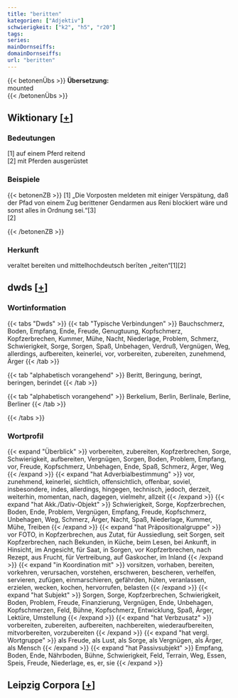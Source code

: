 ```yaml
---
title: "beritten"
kategorien: ["Adjektiv"]
schwierigkeit: ["k2", "h5", "r20"]
tags:
series:
mainDornseiffs:
domainDornseiffs:
url: "beritten"
---
```


{{< betonenÜbs >}}
**Übersetzung:**  
mounted  
{{< /betonenÜbs >}}

## Wiktionary [[+](https://de.wiktionary.org/wiki/beritten)]

### Bedeutungen
[1] auf einem Pferd reitend  
[2] mit Pferden ausgerüstet  

### Beispiele
{{< betonenZB >}}
[1] „Die Vorposten meldeten mit einiger Verspätung, daß der Pfad von einem Zug berittener Gendarmen aus Reni blockiert wäre und sonst alles in Ordnung sei.“[3]  
[2]  

{{< /betonenZB >}}
### Herkunft
veraltet bereiten und mittelhochdeutsch berīten „reiten“[1][2]  



## dwds [[+](https://www.dwds.de/wb/beritten)]

### Wortinformation
{{< tabs "Dwds" >}}
{{< tab "Typische Verbindungen" >}}
Bauchschmerz, Boden, Empfang, Ende, Freude, Genugtuung, Kopfschmerz, Kopfzerbrechen, Kummer, Mühe, Nacht, Niederlage, Problem, Schmerz, Schwierigkeit, Sorge, Sorgen, Spaß, Unbehagen, Verdruß, Vergnügen, Weg, allerdings, aufbereiten, keinerlei, vor, vorbereiten, zubereiten, zunehmend, Ärger
{{< /tab >}}

{{< tab "alphabetisch vorangehend" >}}
Beritt, Beringung, beringt, beringen, berindet
{{< /tab >}}

{{< tab "alphabetisch vorangehend" >}}
Berkelium, Berlin, Berlinale, Berline, Berliner
{{< /tab >}}

{{< /tabs >}}

### Wortprofil
{{< expand "Überblick" >}} vorbereiten, zubereiten, Kopfzerbrechen, Sorge, Schwierigkeit, aufbereiten, Vergnügen, Sorgen, Boden, Problem, Empfang, vor, Freude, Kopfschmerz, Unbehagen, Ende, Spaß, Schmerz, Ärger, Weg {{< /expand >}}
{{< expand "hat Adverbialbestimmung" >}} vor, zunehmend, keinerlei, sichtlich, offensichtlich, offenbar, soviel, insbesondere, indes, allerdings, hingegen, technisch, jedoch, derzeit, weiterhin, momentan, nach, dagegen, vielmehr, allzeit {{< /expand >}}
{{< expand "hat Akk./Dativ-Objekt" >}} Schwierigkeit, Sorge, Kopfzerbrechen, Boden, Ende, Problem, Vergnügen, Empfang, Freude, Kopfschmerz, Unbehagen, Weg, Schmerz, Ärger, Nacht, Spaß, Niederlage, Kummer, Mühe, Treiben {{< /expand >}}
{{< expand "hat Präpositionalgruppe" >}} vor FOTO, in Kopfzerbrechen, aus Zutat, für Aussiedlung, seit Sorgen, seit Kopfzerbrechen, nach Bekunden, in Küche, beim Lesen, bei Ankunft, in Hinsicht, im Angesicht, für Saat, in Sorgen, vor Kopfzerbrechen, nach Rezept, aus Frucht, für Vertreibung, auf Gaskocher, im Inland {{< /expand >}}
{{< expand "in Koordination mit" >}} vorsitzen, vorhaben, bereiten, vorkehren, verursachen, vorstehen, erschweren, bescheren, verhelfen, servieren, zufügen, einmarschieren, gefährden, hüten, veranlassen, erzielen, wecken, kochen, hervorrufen, belasten {{< /expand >}}
{{< expand "hat Subjekt" >}} Sorgen, Sorge, Kopfzerbrechen, Schwierigkeit, Boden, Problem, Freude, Finanzierung, Vergnügen, Ende, Unbehagen, Kopfschmerzen, Feld, Bühne, Kopfschmerz, Entwicklung, Spaß, Ärger, Lektüre, Umstellung {{< /expand >}}
{{< expand "hat Verbzusatz" >}} vorbereiten, zubereiten, aufbereiten, nachbereiten, wiederaufbereiten, mitvorbereiten, vorzubereiten {{< /expand >}}
{{< expand "hat vergl. Wortgruppe" >}} als Freude, als Lust, als Sorge, als Vergnügen, als Ärger, als Mensch {{< /expand >}}
{{< expand "hat Passivsubjekt" >}} Empfang, Boden, Ende, Nährboden, Bühne, Schwierigkeit, Feld, Terrain, Weg, Essen, Speis, Freude, Niederlage, es, er, sie {{< /expand >}}

## Leipzig Corpora [[+](https://corpora.uni-leipzig.de/en/res?word=beritten&corpusId=deu_newscrawl-public_2018)]

